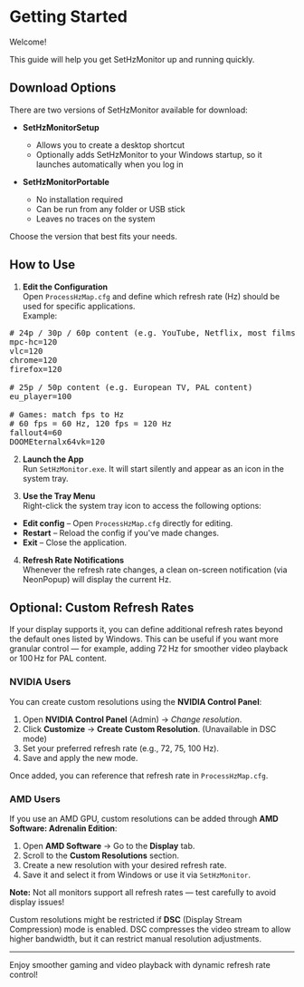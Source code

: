 # Getting Started

Welcome! 

This guide will help you get SetHzMonitor up and running quickly.

## Download Options

There are two versions of SetHzMonitor available for download:

- **SetHzMonitorSetup**
  - Allows you to create a desktop shortcut  
  - Optionally adds SetHzMonitor to your Windows startup, so it launches automatically when you log in

- **SetHzMonitorPortable**
  - No installation required  
  - Can be run from any folder or USB stick  
  - Leaves no traces on the system

Choose the version that best fits your needs.

## How to Use

1. **Edit the Configuration**  
   Open `ProcessHzMap.cfg` and define which refresh rate (Hz) should be used for specific applications.  
   Example:
<pre>
# 24p / 30p / 60p content (e.g. YouTube, Netflix, most films)
mpc-hc=120
vlc=120
chrome=120
firefox=120

# 25p / 50p content (e.g. European TV, PAL content)
eu_player=100

# Games: match fps to Hz
# 60 fps = 60 Hz, 120 fps = 120 Hz
fallout4=60
DOOMEternalx64vk=120
</pre>

2. **Launch the App**  
Run `SetHzMonitor.exe`. It will start silently and appear as an icon in the system tray.

3. **Use the Tray Menu**  
Right-click the system tray icon to access the following options:
- **Edit config** – Open `ProcessHzMap.cfg` directly for editing.
- **Restart** – Reload the config if you've made changes.
- **Exit** – Close the application.

4. **Refresh Rate Notifications**  
Whenever the refresh rate changes, a clean on-screen notification (via NeonPopup) will display the current Hz.

## Optional: Custom Refresh Rates

If your display supports it, you can define additional refresh rates beyond the default ones listed by Windows. This can be useful if you want more granular control — for example, adding 72 Hz for smoother video playback or 100 Hz for PAL content.

### NVIDIA Users

You can create custom resolutions using the **NVIDIA Control Panel**:

1. Open **NVIDIA Control Panel** (Admin) → *Change resolution*.
2. Click **Customize** → **Create Custom Resolution**. (Unavailable in DSC mode)
3. Set your preferred refresh rate (e.g., 72, 75, 100 Hz).
4. Save and apply the new mode.

Once added, you can reference that refresh rate in `ProcessHzMap.cfg`.

### AMD Users

If you use an AMD GPU, custom resolutions can be added through **AMD Software: Adrenalin Edition**:

1. Open **AMD Software** → Go to the **Display** tab.
2. Scroll to the **Custom Resolutions** section.
3. Create a new resolution with your desired refresh rate.
4. Save it and select it from Windows or use it via `SetHzMonitor`.

**Note:** Not all monitors support all refresh rates — test carefully to avoid display issues!

Custom resolutions might be restricted if **DSC** (Display Stream Compression) mode is enabled. DSC compresses the video stream to allow higher bandwidth, but it can restrict manual resolution adjustments.

---

Enjoy smoother gaming and video playback with dynamic refresh rate control!
